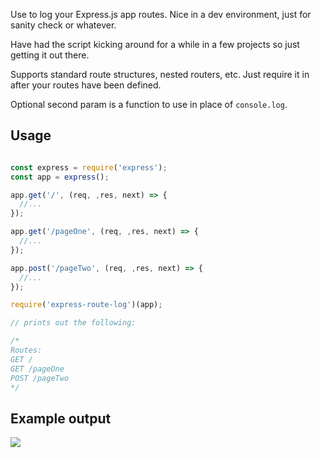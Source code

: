 Use to log your Express.js app routes. Nice in a dev environment, just for sanity check or whatever.

Have had the script kicking around for a while in a few projects so just getting it out there.

Supports standard route structures, nested routers, etc. Just require it in after your routes have been defined.

Optional second param is a function to use in place of `console.log`.

## Usage

```javascript

const express = require('express');
const app = express();

app.get('/', (req, ,res, next) => {
  //...
});

app.get('/pageOne', (req, ,res, next) => {
  //...
});

app.post('/pageTwo', (req, ,res, next) => {
  //...
});

require('express-route-log')(app);

// prints out the following:

/*
Routes:
GET /
GET /pageOne
POST /pageTwo
*/
```

## Example output

![](https://d17oy1vhnax1f7.cloudfront.net/items/2u2Q2B1c192F271S0o35/Image%202016-08-27%20at%2012.37.22%20PM.png)
